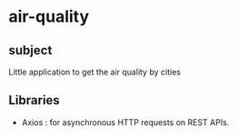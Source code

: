 # air-quality

## subject
Little application to get the air quality by cities

## Libraries
- Axios : for asynchronous HTTP requests on REST APIs.
